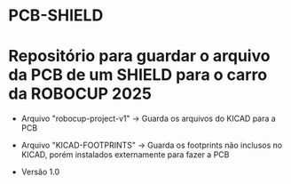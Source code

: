 # PCB-SHIELD
# Repositório para guardar o arquivo da PCB de um SHIELD para o carro da ROBOCUP 2025

- Arquivo "robocup-project-v1" -> Guarda os arquivos do KICAD para a PCB

- Arquivo "KICAD-FOOTPRINTS" -> Guarda os footprints não inclusos no KICAD, porém instalados externamente para fazer a PCB

- Versão 1.0

